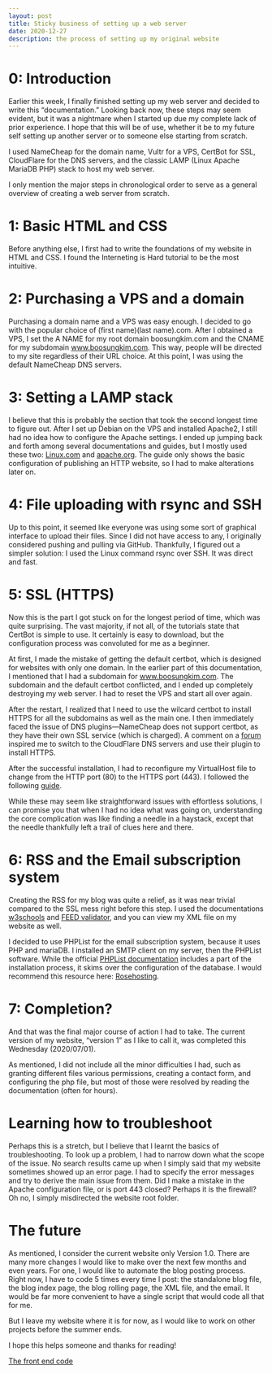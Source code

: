 ```yaml
---
layout: post
title: Sticky business of setting up a web server
date: 2020-12-27
description: the process of setting up my original website
---
```


# 0: Introduction
Earlier this week, I finally finished setting up my web server and decided to write this “documentation.” Looking back now, these steps may seem evident, but it was a nightmare when I started up due my complete lack of prior experience. I hope that this will be of use, whether it be to my future self setting up another server or to someone else starting from scratch.

I used NameCheap for the domain name, Vultr for a VPS, CertBot for SSL, CloudFlare for the DNS servers, and the classic LAMP (Linux Apache MariaDB PHP) stack to host my web server.

I only mention the major steps in chronological order to serve as a general overview of creating a web server from scratch.

# 1: Basic HTML and CSS
Before anything else, I first had to write the foundations of my website in HTML and CSS. I found the Interneting is Hard tutorial to be the most intuitive.

# 2: Purchasing a VPS and a domain
Purchasing a domain name and a VPS was easy enough. I decided to go with the popular choice of (first name)(last name).com. After I obtained a VPS, I set the A NAME for my root domain boosungkim.com and the CNAME for my subdomain www.boosungkim.com. This way, people will be directed to my site regardless of their URL choice. At this point, I was using the default NameCheap DNS servers.

# 3: Setting a LAMP stack
I believe that this is probably the section that took the second longest time to figure out. After I set up Debian on the VPS and installed Apache2, I still had no idea how to configure the Apache settings. I ended up jumping back and forth among several documentations and guides, but I mostly used these two: [Linux.com](linux.com) and [apache.org](apache.org). The guide only shows the basic configuration of publishing an HTTP website, so I had to make alterations later on.

# 4: File uploading with rsync and SSH
Up to this point, it seemed like everyone was using some sort of graphical interface to upload their files. Since I did not have access to any, I originally considered pushing and pulling via GitHub. Thankfully, I figured out a simpler solution: I used the Linux command rsync over SSH. It was direct and fast.

# 5: SSL (HTTPS)
Now this is the part I got stuck on for the longest period of time, which was quite surprising. The vast majority, if not all, of the tutorials state that CertBot is simple to use. It certainly is easy to download, but the configuration process was convoluted for me as a beginner.

At first, I made the mistake of getting the default certbot, which is designed for websites with only one domain. In the earlier part of this documentation, I mentioned that I had a subdomain for www.boosungkim.com. The subdomain and the default certbot conflicted, and I ended up completely destroying my web server. I had to reset the VPS and start all over again.

After the restart, I realized that I need to use the wilcard certbot to install HTTPS for all the subdomains as well as the main one. I then immediately faced the issue of DNS plugins—NameCheap does not support certbot, as they have their own SSL service (which is charged). A comment on a [forum](https://old.reddit.com/r/homelab/comments/84no8z/lets_encrypt_certbot_namecheap_and_tlssni_or_dns/dvqz8pz/) inspired me to switch to the CloudFlare DNS servers and use their plugin to install HTTPS.

After the successful installation, I had to reconfigure my VirtualHost file to change from the HTTP port (80) to the HTTPS port (443). I followed the following [guide](https://cwiki.apache.org/confluence/display/HTTPD/ExampleVhosts).

While these may seem like straightforward issues with effortless solutions, I can promise you that when I had no idea what was going on, understanding the core complication was like finding a needle in a haystack, except that the needle thankfully left a trail of clues here and there.

# 6: RSS and the Email subscription system
Creating the RSS for my blog was quite a relief, as it was near trivial compared to the SSL mess right before this step. I used the documentations [w3schools](https://www.w3schools.com/xml/xml_rss.asp) and [FEED validator](https://validator.w3.org/feed/docs/rss2.html), and you can view my XML file on my website as well.

I decided to use PHPList for the email subscription system, because it uses PHP and mariaDB. I installed an SMTP client on my server, then the PHPList software. While the official [PHPList documentation](https://www.phplist.org/manual/books/phplist-manual/page/installing-phplist-manually) includes a part of the installation process, it skims over the configuration of the database. I would recommend this resource here: [Rosehosting](https://www.rosehosting.com/blog/how-to-install-phplist-on-a-centos-7-vps/).

# 7: Completion?
And that was the final major course of action I had to take. The current version of my website, “version 1” as I like to call it, was completed this Wednesday (2020/07/01).

As mentioned, I did not include all the minor difficulties I had, such as granting different files various permissions, creating a contact form, and configuring the php file, but most of those were resolved by reading the documentation (often for hours).

# Learning how to troubleshoot
Perhaps this is a stretch, but I believe that I learnt the basics of troubleshooting. To look up a problem, I had to narrow down what the scope of the issue. No search results came up when I simply said that my website sometimes showed up an error page. I had to specify the error messages and try to derive the main issue from them. Did I make a mistake in the Apache configuration file, or is port 443 closed? Perhaps it is the firewall? Oh no, I simply misdirected the website root folder.

# The future
As mentioned, I consider the current website only Version 1.0. There are many more changes I would like to make over the next few months and even years. For one, I would like to automate the blog posting process. Right now, I have to code 5 times every time I post: the standalone blog file, the blog index page, the blog rolling page, the XML file, and the email. It would be far more convenient to have a single script that would code all that for me.

But I leave my website where it is for now, as I would like to work on other projects before the summer ends.

I hope this helps someone and thanks for reading!

[The front end code](https://github.com/boosungkim/original-website)
